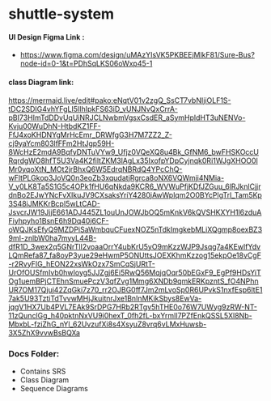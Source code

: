# shuttle-system
#### UI Design Figma Link : 
- https://www.figma.com/design/uMAzYIsVK5PKBEEjMlkF81/Sure-Bus?node-id=0-1&t=PDhSqLKS06oWxp45-1
#### class Diagram link:
 https://mermaid.live/edit#pako:eNqtV01v2zgQ_SsCT7vbNIjiOLF1S-tDC2SDIG4vhYFgLI5lIhIpkFS63iD_vUNJNvQxCrrA-pBI73HImTdDDvUqUiNRJCLNwbmVgsxCsdER_aSymHpldHT3uNENVo-Kvju00WuDhN-HtbdKZ1FF-FfJ4xoKHDNYgMrHcEmr_DRWfgG3H7M7ZZ2_Z-cj9yaYcm803lfFFm2HtJgp59H-8WcHzE2mdA9BqfyDNTuVYw9_Ufjz0VQeXQ8u4Bk_GfNM6_bwFHSKOccURqrdgWO8hfT5U3Va4K2filtZKM3lAgLx35IxofpYDpCyjnqk0Ri1WJgXHOO0lMr0yqoXtN_MOt2jrBhxQ6W5EdrqNBRdQ4YPcChQ-wFltPLGkop3JoVQ0n3eoZb3xqudatjRgrca8oNX6VQWmji4NMia-V_y0LK8Ta5S1G5c4OPk1fHU6qNkda9KCR6_WVWuPfjKDfJZGuu_6lRJknlCjjrdnBo2EJwYNcFvXIkuJV9CXsaksYriY4280jAwWplqm2O0BYcPlgTrl_Tam5Kp3S48iJMKKrBcpI5wLtCAD-JsvcrJW19JjjE661ADJ445ZL1ouUnJOWJbOQ5mKnkV6kQVSHKXYH1l6zduAFiyhpyho1BsnE6h9Dq40j6CF-oWQJKsEfyQ9MZDPiSaWmbquCFuexNOZ5nTdkImgkebMLiXQgmp8oexBZ39mI-znlbW0ha7myyL44B-dfR1D_3wex2q5GNrTlI2voaaOrrY4ubKrU5yO9mKzzWJP9Jsqg7a4KEwlfYdvLQmRefa87_fa8oyP3yue29eHwmP5ONUttsJOEXKhmKzzog15ekpOe18vCgF-r2RvyFIG_hEON22xsWkOzx7SmCqSjURtT-UrOfOUSfmIvb0hwIoyg5JJZgj6Ei5RwQ56MqjqOqr50bEGxF9_EgPf9HDsYiTOg1uemBPjCTEhnSmuePczV3qfZvg1Mmg6XNDb9qmkERKpzntS_fO4NPhnUR7OM17Qjuj42ZqGki7z70_rr2OJBG0ff7Jm2mLvoSp0R6UPvkS1nxfEsp6ltE17ak5U93TztiTdTvvwMHjJkuitnrJxe1BnInMKikSbys8EwVa-jqgV1HX7Ub4PVL7EAk9SrDPG7HRb2RTgv5hTHE0o76W7UWyg9zRW-NT-11zQunclGg_h40pktnNxVU9i0hexT_0fh2fL-bxYrmIl7PZfEnkQSSL5Xl8Nb-MbxbL-fziZhG_nYl_62UvzufXi8s4XsyuZ8vrq6vLMxHuwsb-3X5ZhX9vvwBsBQXa
### Docs Folder:
- Contains SRS
- Class Diagram
- Sequence Diagrams
